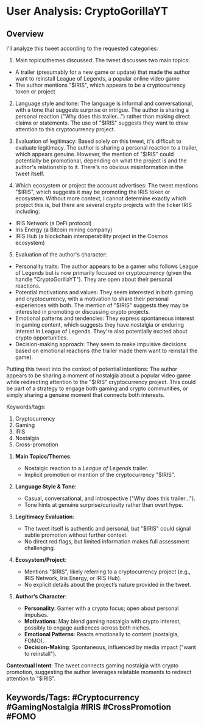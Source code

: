 # User Analysis: CryptoGorillaYT

## Overview

<think>
I'll analyze this tweet according to the requested categories:

1. Main topics/themes discussed:
The tweet discusses two main topics:
- A trailer (presumably for a new game or update) that made the author want to reinstall League of Legends, a popular online video game
- The author mentions "$IRIS", which appears to be a cryptocurrency token or project

2. Language style and tone:
The language is informal and conversational, with a tone that suggests surprise or intrigue. The author is sharing a personal reaction ("Why does this trailer...") rather than making direct claims or statements. The use of "$IRIS" suggests they want to draw attention to this cryptocurrency project.

3. Evaluation of legitimacy:
Based solely on this tweet, it's difficult to evaluate legitimacy. The author is sharing a personal reaction to a trailer, which appears genuine. However, the mention of "$IRIS" could potentially be promotional, depending on what the project is and the author's relationship to it. There's no obvious misinformation in the tweet itself.

4. Which ecosystem or project the account advertises:
The tweet mentions "$IRIS", which suggests it may be promoting the IRIS token or ecosystem. Without more context, I cannot determine exactly which project this is, but there are several crypto projects with the ticker IRIS including:
- IRIS Network (a DeFi protocol)
- Iris Energy (a Bitcoin mining company)
- IRIS Hub (a blockchain interoperability project in the Cosmos ecosystem)

5. Evaluation of the author's character:
- Personality traits: The author appears to be a gamer who follows League of Legends but is now primarily focused on cryptocurrency (given the handle "CryptoGorillaYT"). They are open about their personal reactions.
- Potential motivations and values: They seem interested in both gaming and cryptocurrency, with a motivation to share their personal experiences with both. The mention of "$IRIS" suggests they may be interested in promoting or discussing crypto projects.
- Emotional patterns and tendencies: They express spontaneous interest in gaming content, which suggests they have nostalgia or enduring interest in League of Legends. They're also potentially excited about crypto opportunities.
- Decision-making approach: They seem to make impulsive decisions based on emotional reactions (the trailer made them want to reinstall the game).

Putting this tweet into the context of potential intentions:
The author appears to be sharing a moment of nostalgia about a popular video game while redirecting attention to the "$IRIS" cryptocurrency project. This could be part of a strategy to engage both gaming and crypto communities, or simply sharing a genuine moment that connects both interests.

Keywords/tags:
1. Cryptocurrency
2. Gaming
3. IRIS
4. Nostalgia
5. Cross-promotion
</think>

1. **Main Topics/Themes**:  
   - Nostalgic reaction to a *League of Legends* trailer.  
   - Implicit promotion or mention of the cryptocurrency "$IRIS".  

2. **Language Style & Tone**:  
   - Casual, conversational, and introspective ("Why does this trailer...").  
   - Tone hints at genuine surprise/curiosity rather than overt hype.  

3. **Legitimacy Evaluation**:  
   - The tweet itself is authentic and personal, but "$IRIS" could signal subtle promotion without further context.  
   - No direct red flags, but limited information makes full assessment challenging.  

4. **Ecosystem/Project**:  
   - Mentions "$IRIS", likely referring to a cryptocurrency project (e.g., IRIS Network, Iris Energy, or IRIS Hub).  
   - No explicit details about the project’s nature provided in the tweet.  

5. **Author’s Character**:  
   - **Personality**: Gamer with a crypto focus; open about personal impulses.  
   - **Motivations**: May blend gaming nostalgia with crypto interest, possibly to engage audiences across both niches.  
   - **Emotional Patterns**: Reacts emotionally to content (nostalgia, FOMO).  
   - **Decision-Making**: Spontaneous, influenced by media impact ("want to reinstall").  

**Contextual Intent**: The tweet connects gaming nostalgia with crypto promotion, suggesting the author leverages relatable moments to redirect attention to "$IRIS".  

**Keywords/Tags**: #Cryptocurrency #GamingNostalgia #IRIS #CrossPromotion #FOMO
---
